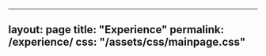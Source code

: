 ---
   layout: page
   title: "Experience"
   permalink: /experience/
   css: "/assets/css/mainpage.css"
   ---
   
   <div class="spacer"></div>
   
   <!-- Step 1 -->
   <div class="experience-step" data-observe>
     <div class="container">
       <div class="circle">
         <p><span class="bold-text">JSPS Research Fellow (DC1)</span><br>
         at the University of Tokyo</p>
       </div>
       <ul class="custom-bullets">
         <li><span class="bold-text">Apr 2016 - Mar 2019</span></li>
         <li>Aug 2017, Aug 2018, Visitor at Perimeter Institute</li>
         <li>Sep 2018 - Oct 2018, Visitor at Cornell University</li>
       </ul>
 ---
 layout: page
 title: "Experience"
 permalink: /experience/
 css: "/assets/css/mainpage.css"
 ---
 
 <div class="spacer"></div>
 
 <!-- Step 1 -->
 <div class="experience-step" data-observe>
   <div class="container">
     <div class="circle">
       <p><span class="bold-text">JSPS Research Fellow (DC1)</span><br>
       at the University of Tokyo</p>
     </div>
     <ul class="custom-bullets">
       <li><span class="bold-text">Apr 2016 - Mar 2019</span></li>
       <li>Aug 2017, Aug 2018, Visitor at Perimeter Institute</li>
       <li>Sep 2018 - Oct 2018, Visitor at Cornell University</li>
     </ul>
   </div>
   
   <!-- Arrow + Step 2 -->
   <div class="arrow-container" data-observe>
     <svg width="60" height="60" viewBox="0 0 100 100" xmlns="http://www.w3.org/2000/svg">
       <path d="M10,10 C50,90 50,90 90,10" stroke="#A0522D" stroke-width="6" fill="none" stroke-linecap="round"/>
       <polygon points="85,5 95,10 85,15" fill="#A0522D" />
     </svg>
   </div>
   <div class="experience-step" data-observe>
     <div class="container">
       <div class="circle">
         <p><span class="bold-text">Special Postdoctoral Researcher</span><br>
         at RIKEN iTHEMS (Apr 2019 - Mar 2022)</p>
         <p><span class="bold-text">Postdoctoral Researcher</span><br>
         at Cornell University (Sep 2019 - Aug 2020)</p>
       </div>
       <div class="lists-container">
         <ul class="custom-bullets">
           <li><span class="bold-text">Apr 2019 - Mar 2022</span></li>
         </ul>
       </div>
 </div>
 
 <!-- Arrow + Step 2 -->
 <div class="arrow-container" data-observe>
   <img src="/qanat_website/assets/img/custom-arrow.png" alt="arrow" style="width:60px;height:auto;">
 </div>
 <div class="experience-step" data-observe>
   <div class="container">
     <div class="circle">
       <p><span class="bold-text">Special Postdoctoral Researcher</span><br>
       at RIKEN iTHEMS (Apr 2019 - Mar 2022)</p>
       <p><span class="bold-text">Postdoctoral Researcher</span><br>
       at Cornell University (Sep 2019 - Aug 2020)</p>
     </div>
   </div>
   
   <!-- Arrow + Step 3 -->
   <div class="arrow-container" data-observe>
     <svg width="60" height="60" viewBox="0 0 100 100" xmlns="http://www.w3.org/2000/svg">
       <path d="M10,10 C50,90 50,90 90,10" stroke="#A0522D" stroke-width="6" fill="none" stroke-linecap="round"/>
       <polygon points="85,5 95,10 85,15" fill="#A0522D" />
     </svg>
   </div>
   <div class="experience-step" data-observe>
     <div class="container">
       <div class="circle">
         <p><span class="bold-text">Research Assistant Professor</span><br>
         at Yukawa Institute for Theoretical Physics (Apr 2022 - Mar 2025)</p>
         <p><span class="bold-text">Postdoctoral Researcher</span><br>
         at Princeton University (USA) (Sep 2022 - Mar 2025)</p>
       </div>
     <div class="lists-container">
       <ul class="custom-bullets">
         <li><span class="bold-text">Apr 2022 - Mar 2025</span></li>
         <li>JSPS Research Fellow (PD) (Apr 2022 - Sep 2022)</li>
         <li>JSPS Research Fellow (CPD) (Oct 2022 - Mar 2025)</li>
         <li><span class="bold-text">Apr 2019 - Mar 2022</span></li>
       </ul>
     </div>
   </div>
   
   <!-- Arrow + Step 4 -->
   <div class="arrow-container" data-observe>
     <svg width="60" height="60" viewBox="0 0 100 100" xmlns="http://www.w3.org/2000/svg">
       <path d="M10,10 C50,90 50,90 90,10" stroke="#A0522D" stroke-width="6" fill="none" stroke-linecap="round"/>
       <polygon points="85,5 95,10 85,15" fill="#A0522D" />
     </svg>
 </div>
 
 <!-- Arrow + Step 3 -->
 <div class="arrow-container" data-observe>
   <img src="/qanat_website/assets/img/custom-arrow.png" alt="arrow" style="width:60px;height:auto;">
 </div>
 <div class="experience-step" data-observe>
   <div class="container">
     <div class="circle">
       <p><span class="bold-text">Research Assistant Professor</span><br>
       at Yukawa Institute for Theoretical Physics (Apr 2022 - Mar 2025)</p>
       <p><span class="bold-text">Postdoctoral Researcher</span><br>
       at Princeton University (USA) (Sep 2022 - Mar 2025)</p>
     </div>
     <ul class="custom-bullets">
       <li><span class="bold-text">Apr 2022 - Mar 2025</span></li>
       <li>JSPS Research Fellow (PD) (Apr 2022 - Sep 2022)</li>
       <li>JSPS Research Fellow (CPD) (Oct 2022 - Mar 2025)</li>
     </ul>
   </div>
   <div class="experience-step" data-observe>
     <div class="container">
       <div class="circle">
         <p><span class="bold-text">Assistant Professor (tenured)</span><br>
         at the University of Osaka (Apr 2025 - present)</p>
       </div>
       <ul class="custom-bullets">
         <li>—</li>
       </ul>
 </div>
 
 <!-- Arrow + Step 4 -->
 <div class="arrow-container" data-observe>
   <img src="/qanat_website/assets/img/custom-arrow.png" alt="arrow" style="width:60px;height:auto;">
 </div>
 <div class="experience-step" data-observe>
   <div class="container">
     <div class="circle">
       <p><span class="bold-text">Assistant Professor (tenured)</span><br>
       at the University of Osaka (Apr 2025 - present)</p>
     </div>
     <ul class="custom-bullets">
       <li>—</li>
     </ul>
   </div>
   
   <style>
   .experience-step {
     opacity: 0;
     transform: translateY(30px);
     transition: opacity 0.8s ease-out, transform 0.8s ease-out;
   }
   .experience-step.visible {
     opacity: 1;
     transform: translateY(0);
   }
   .arrow-container {
     display: flex;
     justify-content: center;
     margin: 2rem 0;
     opacity: 0;
     transition: opacity 0.6s ease;
   }
   .arrow-container.visible {
     opacity: 1;
   }
   </style>
   
   <script>
   document.addEventListener("DOMContentLoaded", function () {
     const steps = document.querySelectorAll('[data-observe]');
     let delay = 0;
   
     const observer = new IntersectionObserver((entries, observer) => {
       entries
         .filter(entry => entry.isIntersecting)
         .sort((a, b) => a.target.offsetTop - b.target.offsetTop)
         .forEach((entry, index) => {
           setTimeout(() => {
             entry.target.classList.add("visible");
           }, delay);
           delay += 200;
           observer.unobserve(entry.target);
         });
     }, {
       threshold: 0.1
     });
   
     steps.forEach(step => observer.observe(step));
 </div>
 
 <style>
 .experience-step {
   opacity: 0;
   transform: translateY(30px);
   transition: opacity 0.8s ease-out, transform 0.8s ease-out;
 }
 .experience-step.visible {
   opacity: 1;
   transform: translateY(0);
 }
 .arrow-container {
   display: flex;
   justify-content: center;
   margin: 2rem 0;
   opacity: 0;
   transition: opacity 0.6s ease;
 }
 .arrow-container.visible {
   opacity: 1;
 }
 </style>
 
 <script>
 document.addEventListener("DOMContentLoaded", function () {
   const steps = document.querySelectorAll('[data-observe]');
   let delay = 0;
 
   const observer = new IntersectionObserver((entries, observer) => {
     entries
       .filter(entry => entry.isIntersecting)
       .sort((a, b) => a.target.offsetTop - b.target.offsetTop)
       .forEach((entry, index) => {
         setTimeout(() => {
           entry.target.classList.add("visible");
         }, delay);
         delay += 200;
         observer.unobserve(entry.target);
       });
   }, {
     threshold: 0.1
   });
 
   steps.forEach(step => observer.observe(step));
 });
 </script>
